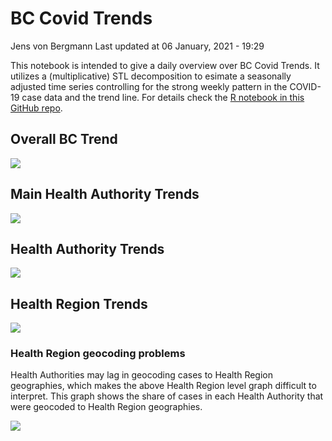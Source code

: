 BC Covid Trends
================
Jens von Bergmann
Last updated at 06 January, 2021 - 19:29

This notebook is intended to give a daily overview over BC Covid Trends.
It utilizes a (multiplicative) STL decomposition to esimate a seasonally
adjusted time series controlling for the strong weekly pattern in the
COVID-19 case data and the trend line. For details check the [R notebook
in this GitHub
repo](https://github.com/mountainMath/BCCovidSnippets/blob/main/bc_covid_trends.Rmd).

## Overall BC Trend

![](https://bccovid.s3.ca-central-1.amazonaws.com/bc-trend.png)

## Main Health Authority Trends

![](https://bccovid.s3.ca-central-1.amazonaws.com/main-ha-trend.png)

## Health Authority Trends

![](https://bccovid.s3.ca-central-1.amazonaws.com/ha-trend.png)

## Health Region Trends

![](https://bccovid.s3.ca-central-1.amazonaws.com/hr-trend.png)

### Health Region geocoding problems

Health Authorities may lag in geocoding cases to Health Region
geographies, which makes the above Health Region level graph difficult
to interpret. This graph shows the share of cases in each Health
Authority that were geocoded to Health Region geographies.

![](https://bccovid.s3.ca-central-1.amazonaws.com/hr-check.png)
